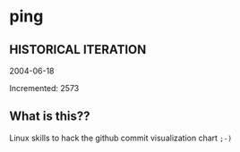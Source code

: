 # ping

## HISTORICAL ITERATION
2004-06-18

Incremented: 2573

## What is this?? 
Linux skills to hack the github commit visualization chart `;-)`
